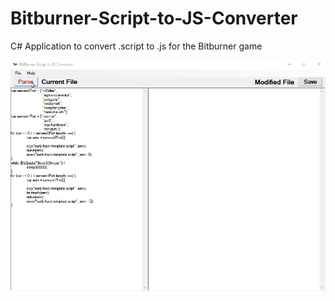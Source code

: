 # Bitburner-Script-to-JS-Converter
C# Application to convert .script to .js for the Bitburner game

![example operation](https://github.com/TheDroidYourLookingFor/BitBurner-Script-to-JS-Convertor/blob/c82b8b1617b8b5d4ae5a205d1b870eca5f7c1c7d/Example.gif)
